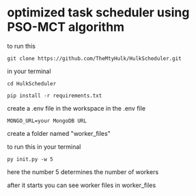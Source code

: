 # optimized task scheduler using PSO-MCT algorithm



to run this 
```
git clone https://github.com/TheMtyHulk/HulkScheduler.git

```
in your terminal 

```
cd HulkScheduler 

```

```
pip install -r requirements.txt
```
create a .env file in the workspace in the .env file
```
MONGO_URL=your MongoDB URL
```

create a folder named "worker_files"

to run this 
in your terminal

```
py init.py -w 5
```
here the number 5 determines the number of workers

after it starts you can see worker files in worker_files
